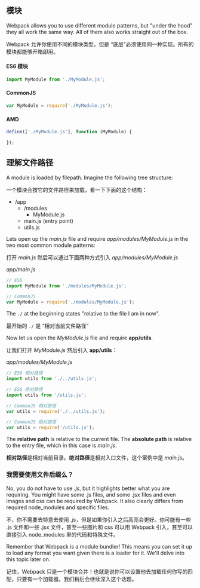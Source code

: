 ## 模块

Webpack allows you to use different module patterns, but "under the hood" they all work the same way. All of them also works straight out of the box.

Webpack 允许你使用不同的模块类型，但是 “底层”必须使用同一种实现。所有的模块都能够开箱即用。

#### ES6 模块

```javascript
import MyModule from './MyModule.js';
```

#### CommonJS

```javascript
var MyModule = require('./MyModule.js');
```

#### AMD

```javascript
define(['./MyModule.js'], function (MyModule) {

});
```

## 理解文件路径

A module is loaded by filepath. Imagine the following tree structure:

一个模块会按它的文件路径来加载，看一下下面的这个结构：

- /app
  - /modules
    - MyModule.js
  - main.js (entry point)
  - utils.js

Lets open up the *main.js* file and require *app/modules/MyModule.js* in the two most common module patterns:

打开 *main.js* 然后可以通过下面两种方式引入 *app/modules/MyModule.js* 

*app/main.js*
```javascript
// ES6
import MyModule from './modules/MyModule.js';

// CommonJS
var MyModule = require('./modules/MyModule.js');
```

The `./` at the beginning states "relative to the file I am in now".

最开始的 `./` 是 “相对当前文件路径” 

Now let us open the *MyModule.js* file and require **app/utils**.

让我们打开 *MyModule.js* 然后引入 **app/utils**：

*app/modules/MyModule.js*
```javascript
// ES6 相对路径
import utils from './../utils.js';

// ES6 绝对路径
import utils from '/utils.js';

// CommonJS 相对路径
var utils = require('./../utils.js');

// CommonJS 绝对路径
var utils = require('/utils.js');
```

The **relative path** is relative to the current file. The **absolute path** is relative to the entry file, which in this case is *main.js*.

**相对路径**是相对当前目录。**绝对路径**是相对入口文件，这个案例中是 *main.js*。

### 我需要使用文件后缀么？

No, you do not have to use *.js*, but it highlights better what you are requiring. You might have some .js files, and some .jsx files and even images and css can be required by Webpack. It also clearly differs from required node_modules and specific files.
   
不，你不需要去特意去使用 *.js*，但是如果你引入之后高亮会更好。你可能有一些 .js 文件和一些 .jsx 文件，甚至一些图片和 css 可以用 Webpack 引入，甚至可以直接引入 node_modules 里的代码和特殊文件。

Remember that Webpack is a module bundler! This means you can set it up to load any format you want given there is a loader for it. We'll delve into this topic later on.

记住，Webpack 只是一个模块合并！也就是说你可以设置他去加载任何你写的匹配，只要有一个加载器。我们稍后会继续深入这个话题。